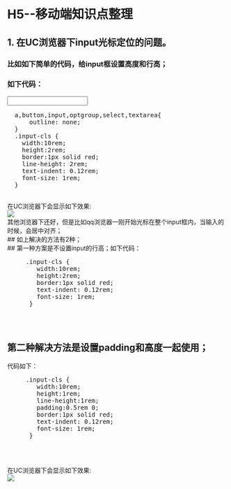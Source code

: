 # H5--移动端知识点整理 <br/>
## 1. 在UC浏览器下input光标定位的问题。<br/>
  ### 比如如下简单的代码，给input框设置高度和行高；<br/>
  ### 如下代码：<br/>
  <input type="text" class="input-cls"/>
  <pre>
  a,button,input,optgroup,select,textarea{
      outline: none;
  }
  .input-cls {
    width:10rem;
    height:2rem;
    border:1px solid red;
    line-height: 2rem;
    text-indent: 0.12rem;
    font-size: 1rem;
  }
  </pre>
  在UC浏览器下会显示如下效果: <br/>
  <img src="http://images2015.cnblogs.com/blog/561794/201606/561794-20160625170655344-1968154825.jpg"/><br/>
  其他浏览器下还好，但是比如qq浏览器一刚开始光标在整个input框内，当输入的时候，会居中对齐；<br/>
  ## 如上解决的方法有2种；<br/>
  ## 第一种方案是不设置input的行高；如下代码：<br/>
  <pre>
     .input-cls {
        width:10rem;
        height:2rem;
        border:1px solid red;
        text-indent: 0.12rem;
        font-size: 1rem;
      }
  </pre><br/>

  ## 第二种解决方法是设置padding和高度一起使用；<br/>
  代码如下：
  <pre>
     .input-cls {
        width:10rem;
        height:1rem;
        line-height:1rem;
        padding:0.5rem 0;
        border:1px solid red;
        text-indent: 0.12rem;
        font-size: 1rem;
      }
  </pre><br/>
 在UC浏览器下会显示如下效果: <br/>
  <img src="http://images2015.cnblogs.com/blog/561794/201606/561794-20160625170720844-987241925.jpg"/>
  <br/>


